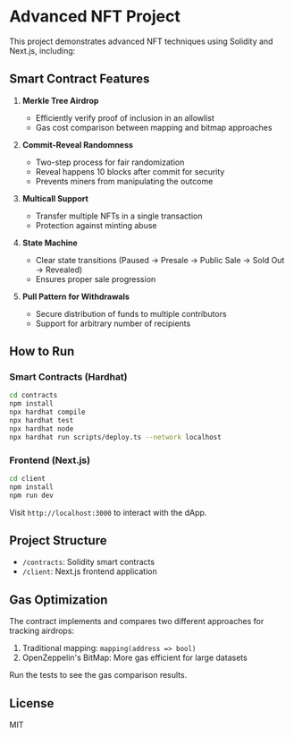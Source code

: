# Advanced NFT Project

This project demonstrates advanced NFT techniques using Solidity and Next.js, including:

## Smart Contract Features

1. **Merkle Tree Airdrop**
   - Efficiently verify proof of inclusion in an allowlist
   - Gas cost comparison between mapping and bitmap approaches 

2. **Commit-Reveal Randomness**
   - Two-step process for fair randomization
   - Reveal happens 10 blocks after commit for security
   - Prevents miners from manipulating the outcome

3. **Multicall Support**
   - Transfer multiple NFTs in a single transaction
   - Protection against minting abuse

4. **State Machine**
   - Clear state transitions (Paused → Presale → Public Sale → Sold Out → Revealed)
   - Ensures proper sale progression

5. **Pull Pattern for Withdrawals**
   - Secure distribution of funds to multiple contributors
   - Support for arbitrary number of recipients

## How to Run

### Smart Contracts (Hardhat)

```bash
cd contracts
npm install
npx hardhat compile
npx hardhat test
npx hardhat node
npx hardhat run scripts/deploy.ts --network localhost
```

### Frontend (Next.js)

```bash
cd client
npm install
npm run dev
```

Visit `http://localhost:3000` to interact with the dApp.

## Project Structure

- `/contracts`: Solidity smart contracts
- `/client`: Next.js frontend application

## Gas Optimization

The contract implements and compares two different approaches for tracking airdrops:
1. Traditional mapping: `mapping(address => bool)`
2. OpenZeppelin's BitMap: More gas efficient for large datasets

Run the tests to see the gas comparison results.

## License

MIT 